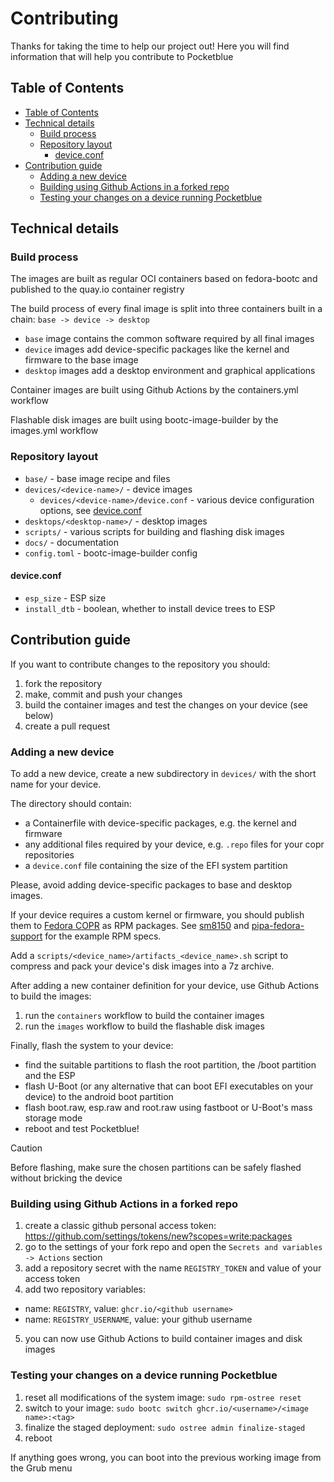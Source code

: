# Contributing

Thanks for taking the time to help our project out! Here you will find information
that will help you contribute to Pocketblue

## Table of Contents

- [Table of Contents](#table-of-contents)
- [Technical details](#technical-details)
  - [Build process](#build-process)
  - [Repository layout](#repository-layout)
    - [device.conf](#deviceconf)
- [Contribution guide](#contribution-guide)
  - [Adding a new device](#adding-a-new-device)
  - [Building using Github Actions in a forked repo](#building-using-github-actions-in-a-forked-repo)
  - [Testing your changes on a device running Pocketblue](#testing-your-changes-on-a-device-running-pocketblue)

## Technical details

### Build process

The images are built as regular OCI containers based on fedora-bootc and published to the
quay.io container registry

The build process of every final image is split into three containers built in a chain: `base -> device -> desktop`
- `base` image contains the common software required by all final images
- `device` images add device-specific packages like the kernel and firmware to the base image
- `desktop` images add a desktop environment and graphical applications

Container images are built using Github Actions by the containers.yml workflow

Flashable disk images are built using bootc-image-builder by the images.yml workflow

### Repository layout

- `base/` - base image recipe and files
- `devices/<device-name>/` - device images
  - `devices/<device-name>/device.conf` - various device configuration options, see [device.conf](#deviceconf)
- `desktops/<desktop-name>/` - desktop images
- `scripts/` - various scripts for building and flashing disk images
- `docs/` - documentation
- `config.toml` - bootc-image-builder config

#### device.conf

- `esp_size` - ESP size
- `install_dtb` - boolean, whether to install device trees to ESP

## Contribution guide

If you want to contribute changes to the repository you should:

1. fork the repository
2. make, commit and push your changes
3. build the container images and test the changes on your device (see below)
4. create a pull request

### Adding a new device

To add a new device, create a new subdirectory in `devices/` with the short name
for your device.

The directory should contain:
- a Containerfile with device-specific packages, e.g. the kernel and firmware
- any additional files required by your device, e.g. `.repo` files for your copr repositories
- a `device.conf` file containing the size of the EFI system partition

Please, avoid adding device-specific packages to base and desktop images.

If your device requires a custom kernel or firmware, you should publish them to
[Fedora COPR](https://copr.fedorainfracloud.org/) as RPM packages.
See [sm8150](https://github.com/pocketblue/sm8150) and [pipa-fedora-support](https://github.com/timoxa0/pipa-fedora-support)
for the example RPM specs.

Add a `scripts/<device_name>/artifacts_<device_name>.sh` script to compress and pack
your device's disk images into a 7z archive.

After adding a new container definition for your device, use Github Actions to build the images:
1. run the `containers` workflow to build the container images
2. run the `images` workflow to build the flashable disk images

Finally, flash the system to your device:
- find the suitable partitions to flash the root partition, the /boot partition and the ESP
- flash U-Boot (or any alternative that can boot EFI executables on your device) to the android boot partition
- flash boot.raw, esp.raw and root.raw using fastboot or U-Boot's mass storage mode
- reboot and test Pocketblue!

> [!CAUTION]
> Before flashing, make sure the chosen partitions can be safely flashed without bricking the device

### Building using Github Actions in a forked repo

1. create a classic github personal access token: https://github.com/settings/tokens/new?scopes=write:packages
2. go to the settings of your fork repo and open the `Secrets and variables -> Actions` section
3. add a repository secret with the name `REGISTRY_TOKEN` and value of your access token
4. add two repository variables:
  - name: `REGISTRY`, value: `ghcr.io/<github username>`
  - name: `REGISTRY_USERNAME`, value: your github username
5. you can now use Github Actions to build container images and disk images

### Testing your changes on a device running Pocketblue

1. reset all modifications of the system image: `sudo rpm-ostree reset`
2. switch to your image: `sudo bootc switch ghcr.io/<username>/<image name>:<tag>`
3. finalize the staged deployment: `sudo ostree admin finalize-staged`
4. reboot

If anything goes wrong, you can boot into the previous working image from the Grub menu
